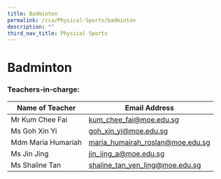 ```yaml
---
title: Badminton
permalink: /cca/Physical-Sports/badminton
description: ""
third_nav_title: Physical Sports
---
```

# **Badminton**

### Teachers-in-charge:

| Name of Teacher 	| Email Address 	|
|---	|---	|
| Mr Kum Chee Fai 	| kum_chee_fai@moe.edu.sg 	|
| Ms Goh Xin Yi 	| goh_xin_yi@moe.edu.sg 	|
| Mdm Maria Humariah 	| maria_humairah_roslan@moe.edu.sg 	|
| Ms Jin Jing 	| jin_jing_a@moe.edu.sg 	|
| Ms Shaline Tan 	| shaline_tan_yen_ling@moe.edu.sg 	|